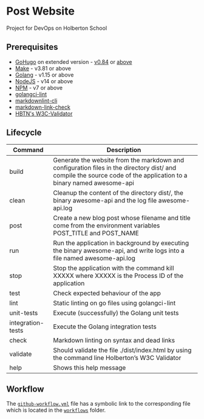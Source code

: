 # Post Website

Project for DevOps on Holberton School

## Prerequisites

* [GoHugo](https://gohugo.io/) on extended version - [v0.84](https://github.com/gohugoio/hugo/releases/tag/v0.84.0) or [above](https://github.com/gohugoio/hugo/releases)
* [Make](https://www.gnu.org/software/make/) - v3.81 or above
* [Golang](https://go.dev/) - v1.15 or above
* [NodeJS](https://nodejs.org/en) - v14 or above
* [NPM](https://www.npmjs.com/) - v7 or above
* [golangci-lint](https://golangci-lint.run/)
* [markdownlint-cli](https://github.com/igorshubovych/markdownlint-cli)
* [markdown-link-check](https://www.npmjs.com/package/markdown-link-check)
* [HBTN's W3C-Validator](https://github.com/hs-hq/W3C-Validator)

## Lifecycle

| Command | Description |
| ------- | ----------- |
| build   | Generate the website from the markdown and configuration files in the directory dist/ and compile the source code of the application to a binary named awesome-api |
| clean   | Cleanup the content of the directory dist/, the binary awesome-api and the log file awesome-api.log |
| post    | Create a new blog post whose filename and title come from the environment variables POST_TITLE and POST_NAME |
| run     | Run the application in background by executing the binary awesome-api, and write logs into a file named awesome-api.log |
| stop    | Stop the application with the command kill XXXXX where XXXXX is the Process ID of the application |
| test    | Check expected behaviour of the app |
| lint    | Static linting on go files using golangci-lint |
| unit-tests | Execute (successfully) the Golang unit tests |
| integration-tests | Execute the Golang integration tests |
| check   | Markdown linting on syntax and dead links |
| validate | Should validate the file ./dist/index.html by using the command line Holberton’s W3C Validator |
| help    | Shows this help message |

## Workflow

The [`github-workflow.yml`](./github-workflow.yml) file has a symbolic link to the corresponding file which is located in the [`workflows`](../.github/workflows/) folder.

